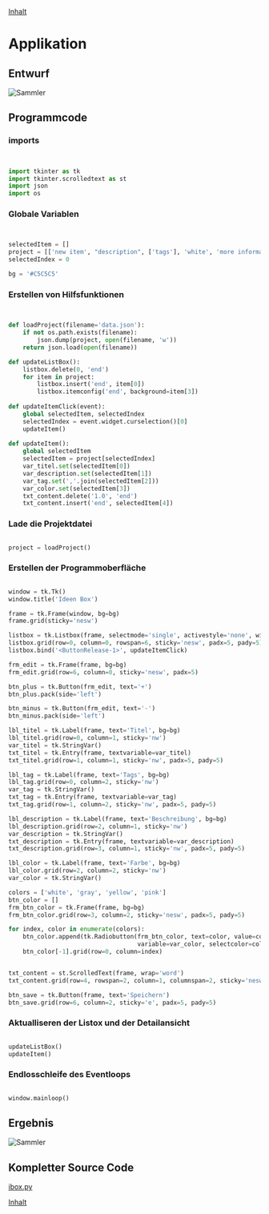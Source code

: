 [Inhalt](../agenda.md)

# Applikation


## Entwurf

![Sammler](https://github.com/NeumannSven/pyshb_programmierkurs/blob/master/session5/ui.jpeg "Sammler")




## Programmcode 


### imports
```python


import tkinter as tk
import tkinter.scrolledtext as st
import json
import os

```

### Globale Variablen
```python


selectedItem = []
project = [['new item', "description", ['tags'], 'white', 'more information']]
selectedIndex = 0

bg = '#C5C5C5'

```

### Erstellen von Hilfsfunktionen
```python


def loadProject(filename='data.json'):
    if not os.path.exists(filename):
        json.dump(project, open(filename, 'w'))
    return json.load(open(filename))

def updateListBox():
    listbox.delete(0, 'end')
    for item in project:
        listbox.insert('end', item[0])
        listbox.itemconfig('end', background=item[3])
        
def updateItemClick(event):
    global selectedItem, selectedIndex
    selectedIndex = event.widget.curselection()[0]
    updateItem()
    
def updateItem():
    global selectedItem
    selectedItem = project[selectedIndex]
    var_titel.set(selectedItem[0])
    var_description.set(selectedItem[1])
    var_tag.set(','.join(selectedItem[2]))
    var_color.set(selectedItem[3])
    txt_content.delete('1.0', 'end')
    txt_content.insert('end', selectedItem[4])

```

### Lade die Projektdatei
```python

project = loadProject()

```

### Erstellen der Programmoberfläche
```python

window = tk.Tk()
window.title('Ideen Box')

frame = tk.Frame(window, bg=bg)
frame.grid(sticky='nesw')

listbox = tk.Listbox(frame, selectmode='single', activestyle='none', width=40)
listbox.grid(row=0, column=0, rowspan=6, sticky='nesw', padx=5, pady=5)
listbox.bind('<ButtonRelease-1>', updateItemClick)

frm_edit = tk.Frame(frame, bg=bg)
frm_edit.grid(row=6, column=0, sticky='nesw', padx=5)

btn_plus = tk.Button(frm_edit, text='+')
btn_plus.pack(side='left')

btn_minus = tk.Button(frm_edit, text='-')
btn_minus.pack(side='left')

lbl_titel = tk.Label(frame, text='Titel', bg=bg)
lbl_titel.grid(row=0, column=1, sticky='nw')
var_titel = tk.StringVar()
txt_titel = tk.Entry(frame, textvariable=var_titel)
txt_titel.grid(row=1, column=1, sticky='nw', padx=5, pady=5)

lbl_tag = tk.Label(frame, text='Tags', bg=bg)
lbl_tag.grid(row=0, column=2, sticky='nw')
var_tag = tk.StringVar()
txt_tag = tk.Entry(frame, textvariable=var_tag)
txt_tag.grid(row=1, column=2, sticky='nw', padx=5, pady=5)

lbl_description = tk.Label(frame, text='Beschreibung', bg=bg)
lbl_description.grid(row=2, column=1, sticky='nw')
var_description = tk.StringVar()
txt_description = tk.Entry(frame, textvariable=var_description)
txt_description.grid(row=3, column=1, sticky='nw', padx=5, pady=5)

lbl_color = tk.Label(frame, text='Farbe', bg=bg)
lbl_color.grid(row=2, column=2, sticky='nw')
var_color = tk.StringVar()

colors = ['white', 'gray', 'yellow', 'pink']
btn_color = []
frm_btn_color = tk.Frame(frame, bg=bg)
frm_btn_color.grid(row=3, column=2, sticky='nesw', padx=5, pady=5)

for index, color in enumerate(colors):
    btn_color.append(tk.Radiobutton(frm_btn_color, text=color, value=color,indicatoron=0,
                                    variable=var_color, selectcolor=color, background=color))
    btn_color[-1].grid(row=0, column=index)


txt_content = st.ScrolledText(frame, wrap='word')
txt_content.grid(row=4, rowspan=2, column=1, columnspan=2, sticky='nesw', padx=5, pady=5)

btn_save = tk.Button(frame, text='Speichern')
btn_save.grid(row=6, column=2, sticky='e', padx=5, pady=5)


```

### Aktualliseren der Listox und der Detailansicht
```python

updateListBox()
updateItem()

```

### Endlosschleife des Eventloops
```python

window.mainloop()

```


## Ergebnis

![Sammler](https://github.com/NeumannSven/pyshb_programmierkurs/blob/master/session5/ibox.png "Sammler")

## Kompletter Source Code
[ibox.py](ibox.py)



[Inhalt](../agenda.md)
